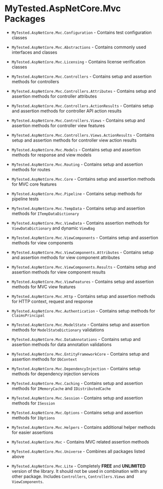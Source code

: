 MyTested.AspNetCore.Mvc Packages
====================================

 - `MyTested.AspNetCore.Mvc.Configuration` - Contains test configuration classes
 - `MyTested.AspNetCore.Mvc.Abstractions` - Contains commonly used interfaces and classes
 - `MyTested.AspNetCore.Mvc.Licensing` - Contains license verification classes
 - `MyTested.AspNetCore.Mvc.Controllers` - Contains setup and assertion methods for controllers
 - `MyTested.AspNetCore.Mvc.Controllers.Attributes` - Contains setup and assertion methods for controller attributes
 - `MyTested.AspNetCore.Mvc.Controllers.ActionResults` - Contains setup and assertion methods for controller API action results
 - `MyTested.AspNetCore.Mvc.Controllers.Views` - Contains setup and assertion methods for controller view features
 - `MyTested.AspNetCore.Mvc.Controllers.Views.ActionResults` - Contains setup and assertion methods for controller view action results
 - `MyTested.AspNetCore.Mvc.Models` - Contains setup and assertion methods for response and view models
 - `MyTested.AspNetCore.Mvc.Routing` - Contains setup and assertion methods for routes
 - `MyTested.AspNetCore.Mvc.Core` - Contains setup and assertion methods for MVC core features
 - `MyTested.AspNetCore.Mvc.Pipeline` - Contains setup methods for pipeline tests
 - `MyTested.AspNetCore.Mvc.TempData` - Contains setup and assertion methods for `ITempDataDictionary`
 - `MyTested.AspNetCore.Mvc.ViewData` - Contains assertion methods for `ViewDataDictionary` and dynamic `ViewBag`
 - `MyTested.AspNetCore.Mvc.ViewComponents` - Contains setup and assertion methods for view components
 - `MyTested.AspNetCore.Mvc.ViewComponents.Attributes` - Contains setup and assertion methods for view component attributes
 - `MyTested.AspNetCore.Mvc.ViewComponents.Results` - Contains setup and assertion methods for view component results
 - `MyTested.AspNetCore.Mvc.ViewFeatures` - Contains setup and assertion methods for MVC view features
 - `MyTested.AspNetCore.Mvc.Http` - Contains setup and assertion methods for HTTP context, request and response
 - `MyTested.AspNetCore.Mvc.Authentication` - Contains setup methods for `ClaimsPrincipal`
 - `MyTested.AspNetCore.Mvc.ModelState` - Contains setup and assertion methods for `ModelStateDictionary` validations
 - `MyTested.AspNetCore.Mvc.DataAnnotations` - Contains setup and assertion methods for data annotation validations
 - `MyTested.AspNetCore.Mvc.EntityFrameworkCore` - Contains setup and assertion methods for `DbContext`
 - `MyTested.AspNetCore.Mvc.DependencyInjection` - Contains setup methods for dependency injection services
 - `MyTested.AspNetCore.Mvc.Caching` - Contains setup and assertion methods for `IMemoryCache` and `IDistributedCache`
 - `MyTested.AspNetCore.Mvc.Session` - Contains setup and assertion methods for `ISession`
 - `MyTested.AspNetCore.Mvc.Options` - Contains setup and assertion methods for `IOptions`
 - `MyTested.AspNetCore.Mvc.Helpers` - Contains additional helper methods for easier assertions
 - `MyTested.AspNetCore.Mvc` - Contains MVC related assertion methods
 - `MyTested.AspNetCore.Mvc.Universe` - Combines all packages listed above
 
 - `MyTested.AspNetCore.Mvc.Lite` - Completely **FREE** and **UNLIMITED** version of the library. It should not be used in combination with any other package. Includes `Controllers`, `Controllers.Views` and `ViewComponents`.
